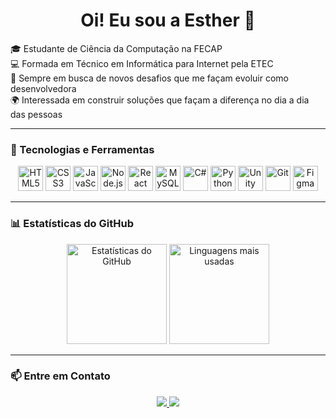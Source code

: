 <h1 align="center">Oi! Eu sou a Esther 👋</h1>

🎓 Estudante de Ciência da Computação na FECAP  
💻 Formada em Técnico em Informática para Internet pela ETEC  
🎯 Sempre em busca de novos desafios que me façam evoluir como desenvolvedora  
🌍 Interessada em construir soluções que façam a diferença no dia a dia das pessoas  

---

### 🚀 Tecnologias e Ferramentas

<div align="center">

<img src="https://cdn.jsdelivr.net/gh/devicons/devicon/icons/html5/html5-original.svg" width="40px" title="HTML5"/>
<img src="https://cdn.jsdelivr.net/gh/devicons/devicon/icons/css3/css3-original.svg" width="40px" title="CSS3"/>
<img src="https://cdn.jsdelivr.net/gh/devicons/devicon/icons/javascript/javascript-original.svg" width="40px" title="JavaScript"/>
<img src="https://cdn.jsdelivr.net/gh/devicons/devicon/icons/nodejs/nodejs-original.svg" width="40px" title="Node.js"/>
<img src="https://cdn.jsdelivr.net/gh/devicons/devicon/icons/react/react-original.svg" width="40px" title="React"/>
<img src="https://cdn.jsdelivr.net/gh/devicons/devicon/icons/mysql/mysql-original.svg" width="40px" title="MySQL"/>
<img src="https://cdn.jsdelivr.net/gh/devicons/devicon/icons/csharp/csharp-original.svg" width="40px" title="C#"/>
<img src="https://cdn.jsdelivr.net/gh/devicons/devicon/icons/python/python-original.svg" width="40px" title="Python"/>
<img src="https://cdn.jsdelivr.net/gh/devicons/devicon/icons/unity/unity-original.svg" width="40px" title="Unity"/>
<img src="https://cdn.jsdelivr.net/gh/devicons/devicon/icons/git/git-original.svg" width="40px" title="Git"/>
<img src="https://cdn.jsdelivr.net/gh/devicons/devicon/icons/figma/figma-original.svg" width="40px" title="Figma"/>

</div>

---

### 📊 Estatísticas do GitHub

<div align="center">
  <img height="160em" src="https://github-readme-stats.vercel.app/api?username=estherolvr&show_icons=true&theme=tokyonight&hide=prs" alt="Estatísticas do GitHub"/>
  <img height="160em" src="https://github-readme-stats.vercel.app/api/top-langs/?username=estherolvr&layout=compact&theme=tokyonight" alt="Linguagens mais usadas"/>
</div>

---


### 📫 Entre em Contato

<div align="center">
  
  <a href="mailto:oliveiracostaesther@gmail.com">
    <img src="https://img.shields.io/badge/-Email-D14836?style=for-the-badge&logo=gmail&logoColor=white" />
  </a>
  
  <a href="https://www.linkedin.com/in/estherolvr" target="_blank">
    <img src="https://img.shields.io/badge/-LinkedIn-0A66C2?style=for-the-badge&logo=linkedin&logoColor=white" />
  </a>

</div>
